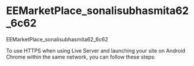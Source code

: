 # EEMarketPlace_sonalisubhasmita62_6c62
EEMarketPlace_sonalisubhasmita62_6c62

To use HTTPS when using Live Server and launching your site on Android Chrome within the same network, you can follow these steps:
